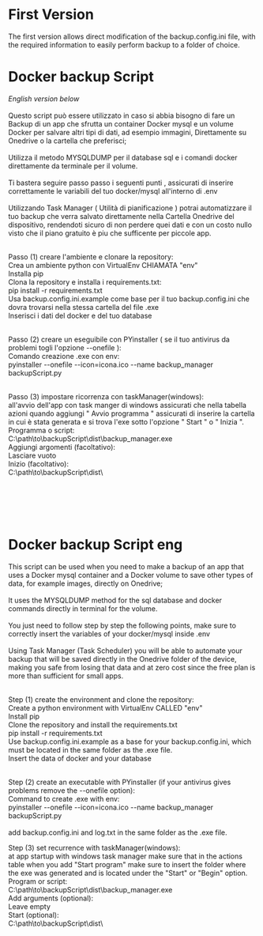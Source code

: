 <h1>First Version</h1>
<p>The first version allows direct modification of the backup.config.ini file, with the required information to easily perform backup to a folder of choice.<br> 


<h1>Docker backup Script</h1>
<i>English version below</i><br><br>
Questo script può essere utilizzato in caso si abbia bisogno di fare un Backup di un app che sfrutta un container Docker mysql e un volume Docker per salvare altri tipi di dati, ad esempio immagini, Direttamente su Onedrive o la cartella che preferisci;<br><br>
Utilizza il metodo MYSQLDUMP per il database sql e i comandi docker direttamente da terminale per il volume.<br><br>
Ti bastera seguire passo passo i seguenti punti , assicurati di inserire correttamente le variabili del tuo docker/mysql all'interno di .env<br><br>
Utilizzando Task Manager ( Utilità di pianificazione ) potrai automatizzare il tuo backup che verra salvato direttamente nella Cartella Onedrive del dispositivo, 
rendendoti sicuro di non perdere quei dati e con un costo nullo visto che il piano gratuito è piu che sufficente per piccole app. <br><br>

Passo (1) creare l'ambiente e clonare la repository:<br>
Crea un ambiente python con VirtualEnv CHIAMATA "env"<br>
Installa pip<br>
Clona la repository e installa i requirements.txt:<br>
pip install -r requirements.txt <br>
Usa backup.config.ini.example come base per il tuo backup.config.ini che dovra trovarsi nella stessa cartella del file .exe <br>
Inserisci i dati del docker e del tuo database<br><br>

Passo (2) creare un eseguibile con PYinstaller ( se il tuo antivirus da problemi togli l'opzione --onefile ):<br>
Comando creazione .exe con env:<br>pyinstaller --onefile --icon=icona.ico --name backup_manager backupScript.py<br><br>

Passo (3) impostare ricorrenza con taskManager(windows):<br>
all'avvio dell'app con task manger di windows assicurati che nella tabella azioni quando aggiungi " Avvio programma "
assicurati di inserire la cartella in cui è stata generata e si trova l'exe sotto l'opzione " Start " o " Inizia ".<br>
Programma o script:<br>
C:\path\to\backupScript\dist\backup_manager.exe<br>
Aggiungi argomenti (facoltativo):<br>
Lasciare vuoto<br>
Inizio (facoltativo):<br>
C:\path\to\backupScript\dist\


<br><br><br><br>
<h1>Docker backup Script eng</h1> This script can be used when you need to make a backup of an app that uses a Docker mysql container and a Docker volume to save other types of data, for example images, directly on Onedrive;<br><br>
It uses the MYSQLDUMP method for the sql database and docker commands directly in terminal for the volume.<br><br> 
You just need to follow step by step the following points, make sure to correctly insert the variables of your docker/mysql inside .env<br><br>
Using Task Manager (Task Scheduler) you will be able to automate your backup that will be saved directly in the Onedrive folder of the device,
making you safe from losing that data and at zero cost since the free plan is more than sufficient for small apps. <br><br>

Step (1) create the environment and clone the repository:<br>
Create a python environment with VirtualEnv CALLED "env"<br>
Install pip<br>
Clone the repository and install the requirements.txt<br>
pip install -r requirements.txt <br>
Use backup.config.ini.example as a base for your backup.config.ini, which must be located in the same folder as the .exe file.<br>
Insert the data of docker and your database<br><br>

Step (2) create an executable with PYinstaller (if your antivirus gives problems remove the --onefile option):<br>
Command to create .exe with env:<br>
pyinstaller --onefile --icon=icona.ico --name backup_manager backupScript.py<br><br>
add backup.config.ini and log.txt in the same folder as the .exe file.

Step (3) set recurrence with taskManager(windows):<br>
at app startup with windows task manager make sure that in the actions table when you add "Start program"
make sure to insert the folder where the exe was generated and is located under the "Start" or "Begin" option.<br>
Program or script:<br>
C:\path\to\backupScript\dist\backup_manager.exe<br>
Add arguments (optional):<br>
Leave empty<br>
Start (optional):<br>
C:\path\to\backupScript\dist\
